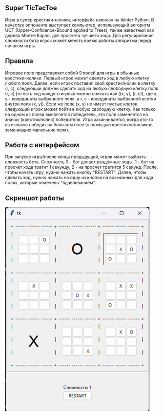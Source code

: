 ## Super TicTacToe

Игра в супер крестики-нолики, интерфейс написан на tkinter Python. В качестве оппонента выступает компьютер, использующий алгоритм UCT (Upper-Confidence-Bbound applied to Trees), также известный как дерево Монте-Карло, для просчета лучшего хода. Для регулирования сложности бота игрок может менять время работы алгоритма перед началом игры.

## Правила
Игровое поле представляет собой 9 полей для игры в обычные крестики-нолики. Первый игрок может сделать ход в любую клетку любого поля. Далее, если игрок поставил свой крестик/нолик в клетку (r, c), следующий должен сделать ход на любую свободную клетку поля (r, c) (то есть ход каждого игрока можно описать как ((x, y), (r, c)), где x, y - координаты выбранного поля, а r, c - координаты выбранной клетки внутри поля (x, y)). Если же поле (x, y) не имеет пустых клеток, следующий игрок может пойти в любую свободную клетку. Как только на одном из полей выявляется победитель, это поле заменяется на значок (крестик/нолик) победителя. Игра заканчивается, когда кто-то из игроков победит на большом поле (с помощью крестиков/ноликов, заменивших малельние поля).

## Работа с интерфейсом
При запуске игры/после конца предыдущей, игрок может выбрать сложность бота. Сложность 0 - бот делает рандомные ходы, 1 - бот на просчет хода тратит 1 секунду, 2 - на просчет тратится 5 секунд. После, чтобы начать игру, нужно нажать кнопку "RESTART". Далее, чтобы сделать ход, нужно нажать на одну из кнопок на возможных для хода полях, которые отмечены "вдавливанием".

## Скриншот работы
![image](https://github.com/mikkk-0/super-tactactoe/blob/main/gameplay_shot.png?raw=true)
